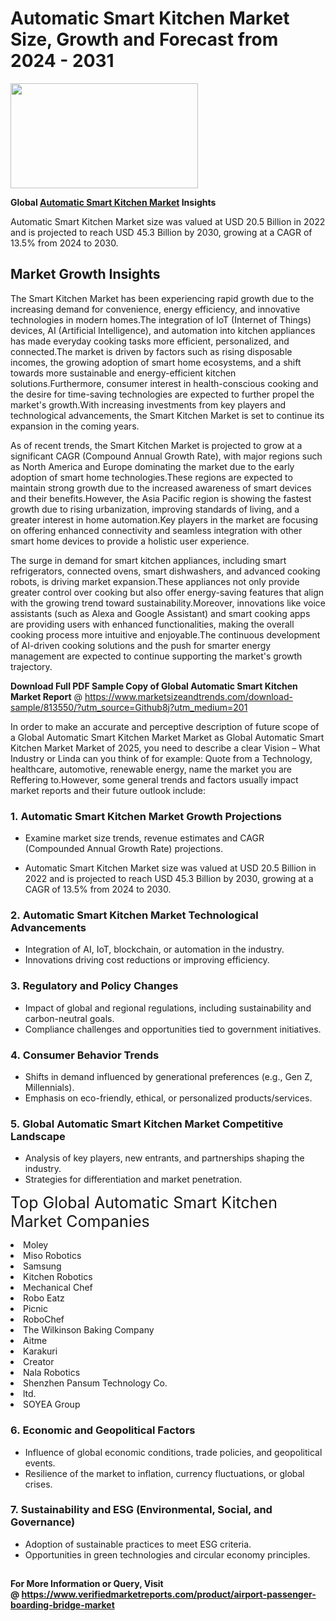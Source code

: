 <H1>Automatic Smart Kitchen Market Size, Growth and Forecast from 2024 - 2031</H1><img class="aligncenter size-medium wp-image-584254" src="https://thirdeyenews.in/wp-content/uploads/2024/09/Global-Market-Research-300x168.jpeg" alt="" width="300" height="168" /><p><strong>Global&nbsp;<a href="https://www.marketsizeandtrends.com/download-sample/813550/?utm_source=Github8j?utm_medium=201">Automatic Smart Kitchen Market</a> Insights</strong></p><p>Automatic Smart Kitchen Market size was valued at USD 20.5 Billion in 2022 and is projected to reach USD 45.3 Billion by 2030, growing at a CAGR of 13.5% from 2024 to 2030.</p><p><h2>Market Growth Insights</h2> <p>The Smart Kitchen Market has been experiencing rapid growth due to the increasing demand for convenience, energy efficiency, and innovative technologies in modern homes.The integration of IoT (Internet of Things) devices, AI (Artificial Intelligence), and automation into kitchen appliances has made everyday cooking tasks more efficient, personalized, and connected.The market is driven by factors such as rising disposable incomes, the growing adoption of smart home ecosystems, and a shift towards more sustainable and energy-efficient kitchen solutions.Furthermore, consumer interest in health-conscious cooking and the desire for time-saving technologies are expected to further propel the market's growth.With increasing investments from key players and technological advancements, the Smart Kitchen Market is set to continue its expansion in the coming years.</p> <p>As of recent trends, the Smart Kitchen Market is projected to grow at a significant CAGR (Compound Annual Growth Rate), with major regions such as North America and Europe dominating the market due to the early adoption of smart home technologies.These regions are expected to maintain strong growth due to the increased awareness of smart devices and their benefits.However, the Asia Pacific region is showing the fastest growth due to rising urbanization, improving standards of living, and a greater interest in home automation.Key players in the market are focusing on offering enhanced connectivity and seamless integration with other smart home devices to provide a holistic user experience.</p> <p>The surge in demand for smart kitchen appliances, including smart refrigerators, connected ovens, smart dishwashers, and advanced cooking robots, is driving market expansion.These appliances not only provide greater control over cooking but also offer energy-saving features that align with the growing trend toward sustainability.Moreover, innovations like voice assistants (such as Alexa and Google Assistant) and smart cooking apps are providing users with enhanced functionalities, making the overall cooking process more intuitive and enjoyable.The continuous development of AI-driven cooking solutions and the push for smarter energy management are expected to continue supporting the market's growth trajectory.</p> <p><span class=""><strong>Download Full PDF Sample Copy of Global Automatic Smart Kitchen Market Report</strong> @ <a href="https://www.marketsizeandtrends.com/download-sample/813550/?utm_source=Github8j?utm_medium=201" target="_blank">https://www.marketsizeandtrends.com/download-sample/813550/?utm_source=Github8j?utm_medium=201</a></span></p><p>In order to make an accurate and perceptive description of future scope of a Global&nbsp;Automatic Smart Kitchen Market Market as Global&nbsp;Automatic Smart Kitchen Market Market of 2025, you need to describe a clear Vision &ndash; What Industry or Linda can you think of for example: Quote from a Technology, healthcare, automotive, renewable energy, name the market you are Reffering to.However, some general trends and factors usually impact market reports and their future outlook include:</p><h3>1.&nbsp;<strong>Automatic Smart Kitchen Market Growth Projections</strong></h3><ul><li>Examine market size trends, revenue estimates and CAGR (Compounded Annual Growth Rate) projections.</li><li><p>Automatic Smart Kitchen Market size was valued at USD 20.5 Billion in 2022 and is projected to reach USD 45.3 Billion by 2030, growing at a CAGR of 13.5% from 2024 to 2030.</p></li></ul><h3>2.&nbsp;<strong>Automatic Smart Kitchen Market Technological Advancements</strong></h3><ul><li>Integration of AI, IoT, blockchain, or automation in the industry.</li><li>Innovations driving cost reductions or improving efficiency.</li></ul><h3>3.&nbsp;<strong>Regulatory and Policy Changes</strong></h3><ul><li>Impact of global and regional regulations, including sustainability and carbon-neutral goals.</li><li>Compliance challenges and opportunities tied to government initiatives.</li></ul><h3>4.&nbsp;<strong>Consumer Behavior Trends</strong></h3><ul><li>Shifts in demand influenced by generational preferences (e.g., Gen Z, Millennials).</li><li>Emphasis on eco-friendly, ethical, or personalized products/services.</li></ul><h3>5.&nbsp;<strong>Global Automatic Smart Kitchen Market Competitive Landscape</strong></h3><ul><li>Analysis of key players, new entrants, and partnerships shaping the industry.</li><li>Strategies for differentiation and market penetration.</li></ul><p data-pm-slice="1 1 []"><span style="color: inherit; font-family: inherit; font-size: 25px;">Top Global Automatic Smart Kitchen Market Companies</span></p><div class="" data-test-id=""><p><li>Moley</li><li> Miso Robotics</li><li> Samsung</li><li> Kitchen Robotics</li><li> Mechanical Chef</li><li> Robo Eatz</li><li> Picnic</li><li> RoboChef</li><li> The Wilkinson Baking Company</li><li> Aitme</li><li> Karakuri</li><li> Creator</li><li> Nala Robotics</li><li> Shenzhen Pansum Technology Co.</li><li>ltd.</li><li> SOYEA Group</li></p></div><h3>6.&nbsp;<strong>Economic and Geopolitical Factors</strong></h3><ul><li>Influence of global economic conditions, trade policies, and geopolitical events.</li><li>Resilience of the market to inflation, currency fluctuations, or global crises.</li></ul><h3>7.&nbsp;<strong>Sustainability and ESG (Environmental, Social, and Governance)</strong></h3><ul><li>Adoption of sustainable practices to meet ESG criteria.</li><li>Opportunities in green technologies and circular economy principles.</li></ul><h2><strong style="font-size: 14px;">For More Information or Query, Visit @&nbsp;</strong><a style="background-color: #ffffff; font-size: 14px;" href="https://www.marketsizeandtrends.com/report/automatic-smart-kitchen-market/" target="_blank">https://www.verifiedmarketreports.com/product/airport-passenger-boarding-bridge-market</a></h2>